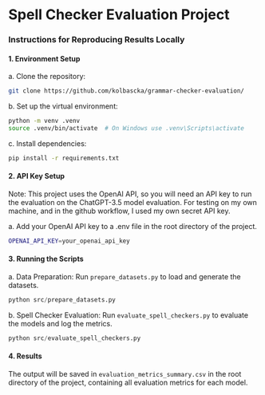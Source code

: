 # Spell Checker Evaluation Project

### Instructions for Reproducing Results Locally

#### **1. Environment Setup**

a. Clone the repository: 
```bash
git clone https://github.com/kolbascka/grammar-checker-evaluation/
```

b. Set up the virtual environment:
```bash
python -m venv .venv
source .venv/bin/activate  # On Windows use .venv\Scripts\activate
```
c. Install dependencies:
```bash
pip install -r requirements.txt
```

#### **2. API Key Setup**

Note: This project uses the OpenAI API, so you will need an API key to run the evaluation on the ChatGPT-3.5 model evaluation. For testing on my own machine, and in the github workflow, I used my own secret API key.

a. Add your OpenAI API key to a .env file in the root directory of the project.
```bash
OPENAI_API_KEY=your_openai_api_key
```

#### **3. Running the Scripts**

a. Data Preparation: Run `prepare_datasets.py` to load and generate the datasets.

```python
python src/prepare_datasets.py
```

b. Spell Checker Evaluation: Run `evaluate_spell_checkers.py` to evaluate the models and log the metrics.

```python
python src/evaluate_spell_checkers.py
```

#### **4. Results**

The output will be saved in `evaluation_metrics_summary.csv` in the root directory of the project, containing all evaluation metrics for each model.

